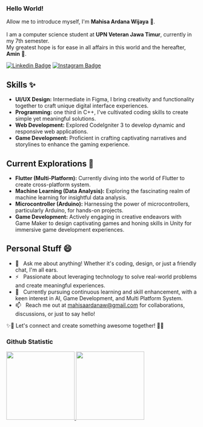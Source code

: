 ### Hello World!
Allow me to introduce myself, I'm **Mahisa Ardana Wijaya** :wave:.<br>\
I am a computer science student at **UPN Veteran Jawa Timur**, currently in my 7th semester.\
My greatest hope is for ease in all affairs in this world and the hereafter, **Amin** :palms_up_together:.

[![Linkedin Badge](https://img.shields.io/badge/-LinkedIn-0e76a8?style=flat-square&logo=Linkedin&logoColor=white)](https://linkedin.com/in/mahisaardana)
[![Instagram Badge](https://img.shields.io/badge/-Instagram-e4405f?style=flat-square&logo=Instagram&logoColor=white)](https://instagram.com/mahisa_ard)

## Skills ✨
- **UI/UX Design:** Intermediate in Figma, I bring creativity and functionality together to craft unique digital interface experiences.
- **Programming:** one third in C++, I've cultivated coding skills to create simple yet meaningful solutions.
- **Web Development:** Explored CodeIgniter 3 to develop dynamic and responsive web applications.
- **Game Development:** Proficient in crafting captivating narratives and storylines to enhance the gaming experience.

## Current Explorations 🚀
- **Flutter (Multi-Platform):** Currently diving into the world of Flutter to create cross-platform system.
- **Machine Learning (Data Analysis):** Exploring the fascinating realm of machine learning for insightful data analysis.
- **Microcontroller (Arduino):** Harnessing the power of microcontrollers, particularly Arduino, for hands-on projects.
- **Game Development:** Actively engaging in creative endeavors with Game Maker to design captivating games and honing skills in Unity for immersive game development experiences.

## Personal Stuff 😄
- 💬 &nbsp; Ask me about anything! Whether it's coding, design, or just a friendly chat, I'm all ears.
- ⚡ &nbsp; Passionate about leveraging technology to solve real-world problems and create meaningful experiences.
- 🏫 &nbsp; Currently pursuing continuous learning and skill enhancement, with a keen interest in AI, Game Development, and Multi Platform System.
- 📫 &nbsp; Reach me out at mahisaardanaw@gmail.com for collaborations, discussions, or just to say hello!

✨🚀 Let's connect and create something awesome together! 🚀✨

### Github Statistic
<p align="left">
<a href="https://github.com/dpandika">
  <img height="180em" src="https://github-readme-stats-eight-theta.vercel.app/api?username=mahisaard&show_icons=true&theme=green&include_all_commits=true&count_private=true"/>
  <img height="180em" src="https://github-readme-stats-eight-theta.vercel.app/api/top-langs/?username=mahisaard&layout=compact&langs_count=8&theme=green"/>
</a>
</p>

<!--
**mahisaard/mahisaard** is a ✨ _special_ ✨ repository because its `README.md` (this file) appears on your GitHub profile.

Here are some ideas to get you started:

- 🔭 I’m currently working on ...
- 🌱 I’m currently learning ...
- 👯 I’m looking to collaborate on ...
- 🤔 I’m looking for help with ...
- 💬 Ask me about ...
- 📫 How to reach me: ...
- 😄 Pronouns: ...
- ⚡ Fun fact: ...
-->
